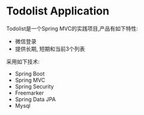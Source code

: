 Todolist Application
====================
Todolist是一个Spring MVC的实践项目,产品有如下特性:
- 微信登录
- 提供长期, 短期和当前3个列表


采用如下技术:
- Spring Boot
- Spring MVC
- Spring Security
- Freemarker
- Spring Data JPA
- Mysql
